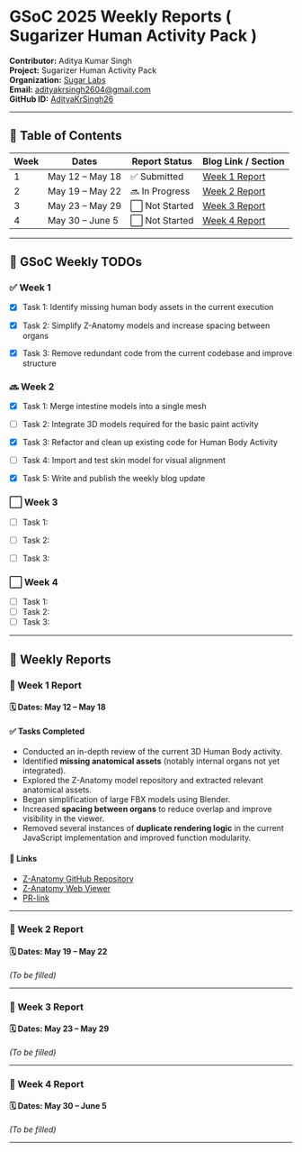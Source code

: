 # GSoC 2025 Weekly Reports ( Sugarizer Human Activity Pack )
**Contributor:** Aditya Kumar Singh  
**Project:** Sugarizer Human Activity Pack  
**Organization:** [Sugar Labs](https://www.sugarlabs.org/)  
**Email:** adityakrsingh2604@gmail.com  
**GitHub ID:** [AdityaKrSingh26](https://github.com/AdityaKrSingh26) 

---

## 📅 Table of Contents

| Week | Dates              | Report Status  | Blog Link / Section   |
|------|--------------------|----------------|------------------------|
| 1    | May 12 – May 18    | ✅ Submitted    | [Week 1 Report](#week-1-report) |
| 2    | May 19 – May 22    | 🔜 In Progress  | [Week 2 Report](#week-2-report) |
| 3    | May 23 – May 29    | ⬜ Not Started  | [Week 3 Report](#week-3-report) |
| 4    | May 30 – June 5    | ⬜ Not Started  | [Week 4 Report](#week-4-report) |

---

## 📌 GSoC Weekly TODOs


### ✅ Week 1
- [x] Task 1: Identify missing human body assets in the current execution  
- [x] Task 2: Simplify Z-Anatomy models and increase spacing between organs  
- [x] Task 3: Remove redundant code from the current codebase and improve structure  


### 🔜 Week 2
- [x] Task 1: Merge intestine models into a single mesh  
- [ ] Task 2: Integrate 3D models required for the basic paint activity  
- [x] Task 3: Refactor and clean up existing code for Human Body Activity  
- [ ] Task 4: Import and test skin model for visual alignment  
- [x] Task 5: Write and publish the weekly blog update 


### ⬜ Week 3
- [ ] Task 1:  
- [ ] Task 2: 
- [ ] Task 3:   


### ⬜ Week 4
- [ ] Task 1:  
- [ ] Task 2:   
- [ ] Task 3: 

---

## 📝 Weekly Reports


### 📖 Week 1 Report

#### 🗓️ Dates: May 12 – May 18

#### ✅ Tasks Completed
- Conducted an in-depth review of the current 3D Human Body activity.
- Identified **missing anatomical assets** (notably internal organs not yet integrated).
- Explored the Z-Anatomy model repository and extracted relevant anatomical assets.
- Began simplification of large FBX models using Blender.
- Increased **spacing between organs** to reduce overlap and improve visibility in the viewer.
- Removed several instances of **duplicate rendering logic** in the current JavaScript implementation and improved function modularity.


#### 🔗 Links
- [Z-Anatomy GitHub Repository](https://github.com/Z-Anatomy)
- [Z-Anatomy Web Viewer](https://www.z-anatomy.com/)
- [PR-link](https://github.com/llaske/sugarizer/pull/1794)

---

### 📖 Week 2 Report

#### 🗓️ Dates: May 19 – May 22
<!--
#### ✅ Tasks Completed
- Successfully **merged the intestine and other models** into manageable and optimized meshs to reduce complexity for children.
- Integrated foundational **3D models for the upcoming Paint Mode activity**, ensuring compatibility with the viewer and interactivity system.
- Refactored major parts of the Human Body activity JavaScript:
  - Split rendering logic into modular helper functions
  - Improved readability and performance
- Imported and **tested the skin model**, adjusted scaling and alignment with internal organs.
- Published **Week 2 blog post** with progress, visuals, and key learnings.

#### 📚 What I Learned
- Techniques for merging and simplifying anatomical meshes using Blender before loading into Three.js.
- Deepened my understanding of Three.js `Scene Graph`, `Object3D` hierarchy, and model transformations.
- Improved ability to maintain clean, modular JavaScript code in a collaborative project.

#### 📋 Plans for Week 3
- Begin developing **Paint Mode** (layer highlighting, group coloring, etc.)
- Add interaction logic for selecting regions/organs.
- Continue UI polishing (tooltips, hover highlights, etc.)
- Prepare models for Doctor Mode integration in Week 4.

#### ⚠️ Challenges
- Some anatomical models (like skin) had **non-uniform scale/orientation**, requiring careful normalization.
- Handling z-fighting (visual overlap) when skin and organs are rendered together.

#### 🔗 Links
- [Blog Post – Week 2](#) (insert blog PR or website link)
- [Z-Anatomy GitHub](https://github.com/Z-Anatomy)
- (Optional: insert related PR links if submitted)
-->
_(To be filled)_

---

### 📖 Week 3 Report

#### 🗓️ Dates: May 23 – May 29

_(To be filled)_

---

### 📖 Week 4 Report

#### 🗓️ Dates: May 30 – June 5

_(To be filled)_

---

